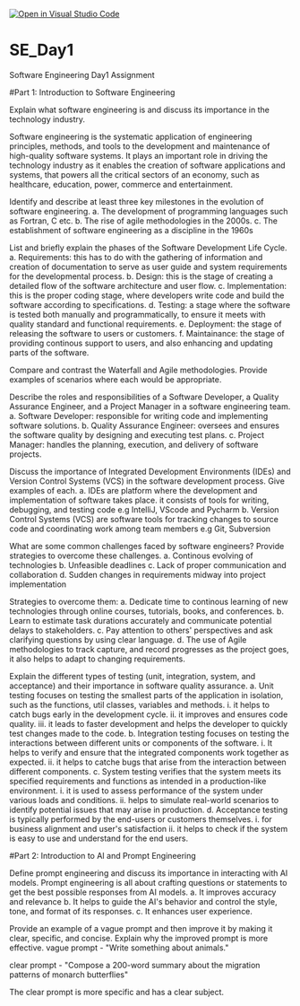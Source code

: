 [![Open in Visual Studio Code](https://classroom.github.com/assets/open-in-vscode-2e0aaae1b6195c2367325f4f02e2d04e9abb55f0b24a779b69b11b9e10269abc.svg)](https://classroom.github.com/online_ide?assignment_repo_id=18406615&assignment_repo_type=AssignmentRepo)
# SE_Day1
Software Engineering Day1 Assignment

#Part 1: Introduction to Software Engineering

Explain what software engineering is and discuss its importance in the technology industry.

Software engineering is the systematic application of engineering principles, methods, and tools to the development and maintenance of high-quality software systems.
It plays an important role in driving the technology industry as it enables the creation of software applications and systems, that powers all the critical sectors of an economy, such as healthcare, education, power, commerce and entertainment.


Identify and describe at least three key milestones in the evolution of software engineering.
a. The development of programming languages such as Fortran, C etc.
b. The rise of agile methodologies in the 2000s.
c. The establishment of software engineering as a discipline in the 1960s


List and briefly explain the phases of the Software Development Life Cycle.
a. Requirements: this has to do with the gathering of information and creation of documentation to serve as user guide and system requirements for the developmental process.
b. Design: this is the stage of creating a detailed flow of the software architecture and user flow.
c. Implementation: this is the proper coding stage, where developers write code and build the software according to specifications.
d. Testing: a stage where the software is tested both manually and programmatically, to ensure it meets with quality standard and functional requirements.
e. Deployment: the stage of releasing the software to users or customers.
f. Maintainance: the stage of providing continous support to users, and also enhancing and updating parts of the software.

Compare and contrast the Waterfall and Agile methodologies. Provide examples of scenarios where each would be appropriate.


Describe the roles and responsibilities of a Software Developer, a Quality Assurance Engineer, and a Project Manager in a software engineering team.
a. Software Developer: responsible for writing code and implementing software solutions.
b. Quality Assurance Engineer: oversees and ensures the software quality by designing and executing test plans.
c. Project Manager: handles the planning, execution, and delivery of software projects.


Discuss the importance of Integrated Development Environments (IDEs) and Version Control Systems (VCS) in the software development process. Give examples of each.
a. IDEs are platform where the development and implementation of software takes place. it consists of tools for writing, debugging, and testing code e.g IntelliJ, VScode and Pycharm
b. Version Control Systems (VCS) are software tools for tracking changes to source code and coordinating work among team members e.g Git, Subversion


What are some common challenges faced by software engineers? Provide strategies to overcome these challenges.
a. Continous evolving of technologies
b. Unfeasible deadlines
c. Lack of proper communication and collaboration
d. Sudden changes in requirements midway into project implementation

Strategies to overcome them:
a. Dedicate time to continous learning of new technologies through online courses, tutorials, books, and conferences.
b. Learn to estimate task durations accurately and communicate potential delays to stakeholders.
c. Pay attention to others' perspectives and ask clarifying questions by using clear language.
d. The use of Agile methodologies to track capture, and record progresses as the project goes, it also helps to adapt to changing requirements.

Explain the different types of testing (unit, integration, system, and acceptance) and their importance in software quality assurance.
a. Unit testing focuses on testing the smallest parts of the application in isolation, such as the functions, util classes, variables and methods.
    i. it helps to catch bugs early in the development cycle.
    ii. it improves and ensures code quality.
    iii. it leads to faster development and helps the developer to quickly test changes made to the code.
b. Integration testing focuses on testing the interactions between different units or components of the software.
    i. It helps to verify and ensure that the integrated components work together as expected.
    ii. it helps to catche bugs that arise from the interaction between different components.
c. System testing verifies that the system meets its specified requirements and functions as intended in a production-like environment.
    i. it is used to assess performance of the system under various loads and conditions.
    ii. helps to simulate real-world scenarios to identify potential issues that may arise in production.
d. Acceptance testing is typically performed by the end-users or customers themselves.
    i. for business alignment and user's satisfaction
    ii. it helps to check if the system is easy to use and understand for the end users.
 

#Part 2: Introduction to AI and Prompt Engineering


Define prompt engineering and discuss its importance in interacting with AI models.
Prompt engineering is all about crafting questions or statements to get the best possible responses from AI models.
a. It improves accuracy and relevance
b. It helps to guide the AI's behavior and control the style, tone, and format of its responses.
c. It enhances user experience.

Provide an example of a vague prompt and then improve it by making it clear, specific, and concise. Explain why the improved prompt is more effective.
vague prompt - "Write something about animals."

clear prompt - "Compose a 200-word summary about the migration patterns of monarch butterflies"

The clear prompt is more specific and has a clear subject.
